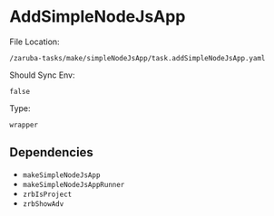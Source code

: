 
# AddSimpleNodeJsApp

File Location:

    /zaruba-tasks/make/simpleNodeJsApp/task.addSimpleNodeJsApp.yaml

Should Sync Env:

    false

Type:

    wrapper


## Dependencies

* `makeSimpleNodeJsApp`
* `makeSimpleNodeJsAppRunner`
* `zrbIsProject`
* `zrbShowAdv`